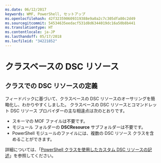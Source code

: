 ```yaml
---
ms.date: 06/12/2017
keywords: WMF, PowerShell, セットアップ
ms.openlocfilehash: 42f323590609319388e9a0a2c7c305dfa80c2d49
ms.sourcegitcommit: 54534635eedacf531d8d6344019dc16a50b8b441
ms.translationtype: HT
ms.contentlocale: ja-JP
ms.lasthandoff: 05/17/2018
ms.locfileid: "34221852"
---
```

# <a name="class-based-dsc-resources"></a>クラスベースの DSC リソース

## <a name="defining-dsc-resources-with-classes"></a>クラスでの DSC リソースの定義

フィードバックに基づいて、クラスベースの DSC リソースのオーサリングを簡略化し、わかりやすくしました。
クラスベースの DSC リソースとコマンドレット DSC リソース プロバイダーの主な相違点は次のとおりです。

* スキーマの MOF ファイルは不要です。
* モジュール フォルダーの **DSCResource** サブフォルダーは不要です。
* PowerShell モジュールのファイルには、複数の DSC リソース クラスを含めることができます。

詳細については、「[PowerShell クラスを使用したカスタム DSC リソースの記述](https://msdn.microsoft.com/powershell/dsc/authoringresource)」を参照してください。
